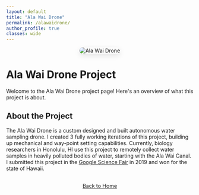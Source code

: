 ```yaml
---
layout: default
title: "Ala Wai Drone"
permalink: /alawaidrone/
author_profile: true
classes: wide
---
```


<div style="text-align: center; margin-bottom: 30px;">
  <img src="{{ site.baseurl }}/assets/images/alawaidrone_1.png" alt="Ala Wai Drone" style="max-width: 200px; height: auto; border-radius: 15px; box-shadow: 0 5px 15px rgba(0, 0, 0, 0.1);">
</div>

# Ala Wai Drone Project

Welcome to the Ala Wai Drone project page! Here's an overview of what this project is about.

## About the Project

The Ala Wai Drone is a custom designed and built autonomous water sampling drone. I created 3 fully working iterations of this project, building up mechanical and way-point setting capabilities. Currently, biology researchers in Honolulu, HI use this project to remotely collect water samples in heavily polluted bodies of water, starting with the Ala Wai Canal. I submitted this project in the [Google Science Fair](https://docs.google.com/document/d/1FGzSfnp2zuVKmPPtwzLVtMwds_XQvdzqqtjjxj53nM0/edit?usp=sharing) in 2019 and won for the state of Hawaii.



<div style="text-align: center; margin-top: 30px;">
  <a href="{{ site.baseurl }}/" class="btn btn-home">Back to Home</a>
</div>



